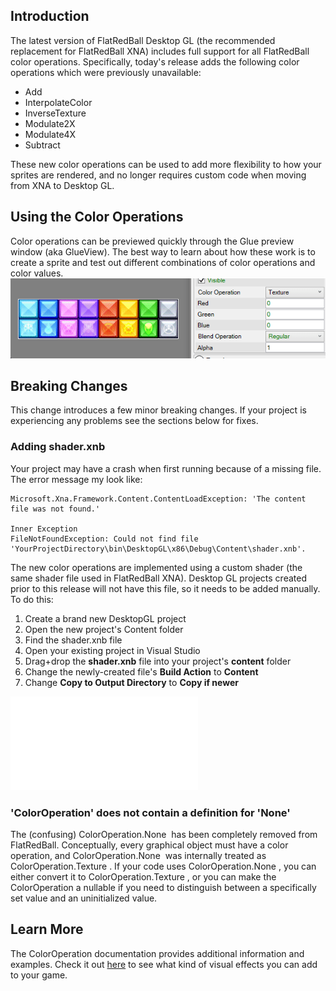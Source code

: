 ## Introduction

The latest version of FlatRedBall Desktop GL (the recommended replacement for FlatRedBall XNA) includes full support for all FlatRedBall color operations. Specifically, today's release adds the following color operations which were previously unavailable:

-   Add
-   InterpolateColor
-   InverseTexture
-   Modulate2X
-   Modulate4X
-   Subtract

These new color operations can be used to add more flexibility to how your sprites are rendered, and no longer requires custom code when moving from XNA to Desktop GL.

## Using the Color Operations

Color operations can be previewed quickly through the Glue preview window (aka GlueView). The best way to learn about how these work is to create a sprite and test out different combinations of color operations and color values. ![](/media/2018-07-2018-07-28_12-14-42.gif)

## Breaking Changes

This change introduces a few minor breaking changes. If your project is experiencing any problems see the sections below for fixes.

### Adding shader.xnb

Your project may have a crash when first running because of a missing file. The error message my look like:

``` wrap:true
Microsoft.Xna.Framework.Content.ContentLoadException: 'The content file was not found.'

Inner Exception
FileNotFoundException: Could not find file 'YourProjectDirectory\bin\DesktopGL\x86\Debug\Content\shader.xnb'.
```

The new color operations are implemented using a custom shader (the same shader file used in FlatRedBall XNA). Desktop GL projects created prior to this release will not have this file, so it needs to be added manually. To do this:

1.  Create a brand new DesktopGL project
2.  Open the new project's Content folder
3.  Find the shader.xnb file
4.  Open your existing project in Visual Studio
5.  Drag+drop the **shader.xnb** file into your project's **content** folder
6.  Change the newly-created file's **Build Action** to **Content**
7.  Change **Copy to Output Directory** to **Copy if newer**

[![](/wp-content/uploads/2018/07/2018-07-28_09-39-36.gif.md)](/wp-content/uploads/2018/07/2018-07-28_09-39-36.gif.md)

### 'ColorOperation' does not contain a definition for 'None'

The (confusing) ColorOperation.None  has been completely removed from FlatRedBall. Conceptually, every graphical object must have a color operation, and ColorOperation.None  was internally treated as ColorOperation.Texture . If your code uses ColorOperation.None , you can either convert it to ColorOperation.Texture , or you can make the ColorOperation a nullable if you need to distinguish between a specifically set value and an uninitialized value.

## Learn More

The ColorOperation documentation provides additional information and examples. Check it out [here](/documentation/api/flatredball/flatredball-graphics/flatredball-graphics-coloroperation/.md) to see what kind of visual effects you can add to your game.
